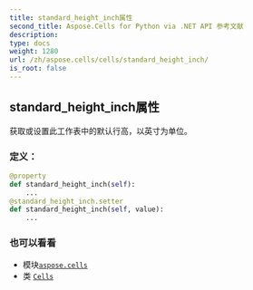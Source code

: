 ```yaml
---
title: standard_height_inch属性
second_title: Aspose.Cells for Python via .NET API 参考文献
description:
type: docs
weight: 1280
url: /zh/aspose.cells/cells/standard_height_inch/
is_root: false
---
```

## standard_height_inch属性

获取或设置此工作表中的默认行高，以英寸为单位。
### 定义：
```python
@property
def standard_height_inch(self):
    ...
@standard_height_inch.setter
def standard_height_inch(self, value):
    ...
```

### 也可以看看
* 模块[`aspose.cells`](../../)
* 类 [`Cells`](/cells/python-net/zh/aspose.cells/cells)
